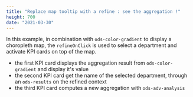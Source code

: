 ```yaml
---
title: "Replace map tooltip with a refine : see the aggregation !"
height: 700
date: "2021-03-30"
---
```


In this example, in combination with `ods-color-gradient` to display a choropleth map, the `refineOnClick` is used to select a department and activate KPI cards on top of the map.

- the first KPI card displays the aggregation result from `ods-color-gradient` and display it's value
- the second KPI card get the name of the selected department, through an `ods-results` on the refined context
- the third KPI card computes a new aggregation with `ods-adv-analysis`
